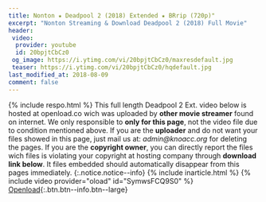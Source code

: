 ```yaml
---
title: Nonton ★ Deadpool 2 (2018) Extended ★ BRrip (720p)" 
excerpt: "Nonton Streaming & Download Deadpool 2 (2018) Full Movie"
header:
 video:
  provider: youtube
  id: 20bpjtCbCz0
 og_image: https://i.ytimg.com/vi/20bpjtCbCz0/maxresdefault.jpg
 teaser: https://i.ytimg.com/vi/20bpjtCbCz0/hqdefault.jpg
last_modified_at: 2018-08-09
comment: false
---
```

{% include respo.html %}
This full length Deadpool 2 Ext. video below is hosted at openload.co wich was uploaded by **other movie streamer** found on internet.
We only responsible to **only for this page**, not the video file due to condition mentioned above.
If you are the **uploader** and do not want your files showed in this page, just mail us at: _admin@knoacc.org_ for deleting the pages.
If you are the **copyright owner**, you can directly report the files wich files is violating your copyright at hosting company through **download link below**. It files embedded should automatically disappear from this pages immediately.
{:.notice.notice--info}
{% include inarticle.html %}
{% include video provider="oload" id="SymwsFCQ9S0" %}
[Openload](https://t.co/J1odKnANM3){:.btn.btn--info.btn--large}

